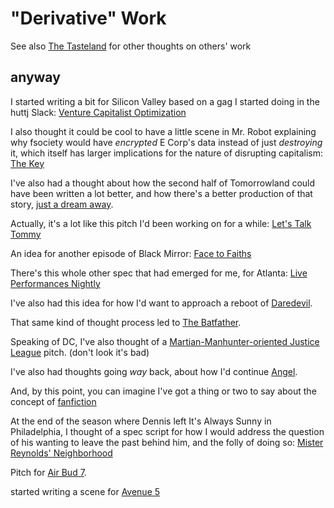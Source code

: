 # "Derivative" Work

See also [The Tasteland](6661cd90-c9a6-4f7a-97cc-3eb47f9dee2e.md) for other thoughts on others' work

## anyway

I started writing a bit for Silicon Valley based on a gag I started doing in the huttj Slack: [Venture Capitalist Optimization](268d627c-9d31-4f83-9a46-cee4b859e2c7.md)

I also thought it could be cool to have a little scene in Mr. Robot explaining why fsociety would have *encrypted* E Corp's data instead of just *destroying* it, which itself has larger implications for the nature of disrupting capitalism: [The Key](952f9c8d-fccb-4768-a861-a07bbdf6cc94.md)

I've also had a thought about how the second half of Tomorrowland could have been written a lot better, and how there's a better production of that story, [just a dream away](984a0787-bd4f-4b17-9ae1-0c701fb55d29.md).

Actually, it's a lot like this pitch I'd been working on for a while: [Let's Talk Tommy](79bc9e10-20c9-4399-8710-6aecea123ef2.md)

An idea for another episode of Black Mirror: [Face to Faiths](a0976547-6125-4325-9df2-d2414ac033bd.md)

There's this whole other spec that had emerged for me, for Atlanta: [Live Performances Nightly](c283d42c-af1b-4f8c-8cfc-d88eb4e809e5.md)

I've also had this idea for how I'd want to approach a reboot of [Daredevil](1e507445-564d-4766-8028-72c34f1da075.md).

That same kind of thought process led to [The Batfather](52338376-2a3d-427a-9dc2-7f4f35ba013b.md).

Speaking of DC, I've also thought of a [Martian-Manhunter-oriented Justice League](30fcf2ad-4b00-40ee-9ea0-19207b07a063.md) pitch. (don't look it's bad)

I've also had thoughts going *way* back, about how I'd continue [Angel](d3e708f2-8f7e-42c0-8da0-3d73c3776e05.md).

And, by this point, you can imagine I've got a thing or two to say about the concept of [fanfiction](bd72f20b-397c-4908-9112-1a86e073c492.md)

At the end of the season where Dennis left It's Always Sunny in Philadelphia, I thought of a spec script for how I would address the question of his wanting to leave the past behind him, and the folly of doing so: [Mister Reynolds' Neighborhood](412ca4e1-f349-4af1-87b2-eb7eea820295.md)

Pitch for [Air Bud 7](d553f3fa-6cd8-4571-9d2d-79d30e64bfee.md).

started writing a scene for [Avenue 5](d0678958-aa22-4c87-a1d0-4c2ecbada381.md)
